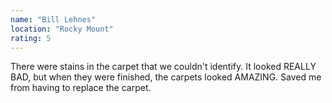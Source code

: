 ```yaml
---
name: "Bill Lehnes"
location: "Rocky Mount"
rating: 5
---
```


There were stains in the carpet that we couldn't identify. It looked REALLY BAD, but when they were finished, the carpets looked AMAZING. Saved me from having to replace the carpet.
